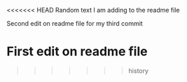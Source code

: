 <<<<<<< HEAD
Random text I am adding to the readme file

Second edit on readme file for my third commit

First edit on readme file
=======
>>>>>>> history
